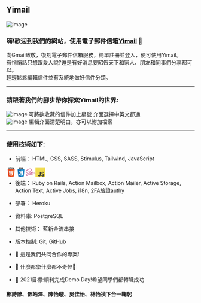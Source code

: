 ## Yimail
<img width="522" alt="image" src="https://user-images.githubusercontent.com/92965935/147843947-d7639b41-ca2c-4370-804b-9867eb4e4208.png">

### 嗨!歡迎到我們的網站，使用電子郵件信箱[Yimail](https://yimails.com/) 👋 
向Gmail致敬，復刻電子郵件信箱服務，簡單註冊並登入，便可使用Yimail。</br>
有悄悄話只想跟愛人說?還是有好消息要昭告天下和家人、朋友和同事們分享都可以。</br>
輕輕鬆鬆編輯信件並有系統地做好信件分類。

--------------------------------------------------------------------------

### 請跟著我們的腳步帶你探索Yimail的世界:

<img width="909" alt="image" src="https://user-images.githubusercontent.com/92965935/147844600-c147540b-fe76-4371-9986-6745e5409221.png">
可將欲收藏的信件加上星號
介面選擇中英文都通

</br>

<img width="520" alt="image" src="https://user-images.githubusercontent.com/92965935/147844640-19158197-33a7-4436-8bac-4ab0d77d4127.png">
編輯介面清楚明白，亦可以附加檔案

---------------------------------------------------------------------------
### 使用技術如下:
-	前端： HTML, CSS, SASS, Stimulus, Tailwind, JavaScript 
<img align="left" alt="HTML5" width="26px" src="https://raw.githubusercontent.com/github/explore/80688e429a7d4ef2fca1e82350fe8e3517d3494d/topics/html/html.png" />
<img align="left" alt="CSS3" width="26px" src="https://raw.githubusercontent.com/github/explore/80688e429a7d4ef2fca1e82350fe8e3517d3494d/topics/css/css.png" />
<img align="left" alt="Sass" width="26px" src="https://raw.githubusercontent.com/github/explore/80688e429a7d4ef2fca1e82350fe8e3517d3494d/topics/sass/sass.png" />
<img align="left" alt="JavaScript" width="26px" src="https://raw.githubusercontent.com/github/explore/80688e429a7d4ef2fca1e82350fe8e3517d3494d/topics/javascript/javascript.png" />
</br>

-	後端： Ruby on Rails, Action Mailbox, Action Mailer, Active Storage, Action Text, Active Jobs, i18n, 2FA驗證authy
-	部署： Heroku
-	資料庫: PostgreSQL
-	其他技術：  藍新金流串接
-	版本控制: Git, GitHub

- 🔭 這是我們共同合作的專案!
- 🌱 什麼都學什麼都不奇怪🤣
- 🥅 2021目標:順利完成Demo Day!希望同學們都轉職成功

#### 鄭詩諺、鄧皓澤、陳怡璇、吳佳怡、林怡禎下台一鞠躬
